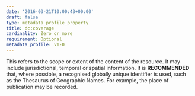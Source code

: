 ```yaml
---
date: '2016-03-21T10:00:43+00:00'
draft: false
type: metadata_profile_property
title: dc:coverage
cardinality: Zero or more
requirement: Optional
metadata_profile: v1-0
---
```

This refers to the scope or extent of the content of the resource. It may include jurisdictional, temporal or spatial information. It is **RECOMMENDED** that, where possible, a recognised globally unique identifier is used, such as the Thesaurus of Geographic Names. For example, the place of publication may be recorded.
